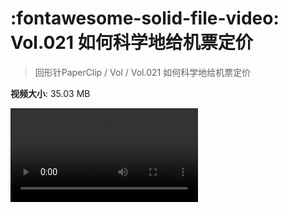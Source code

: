 # :fontawesome-solid-file-video: Vol.021 如何科学地给机票定价

> 回形针PaperClip / Vol / Vol.021 如何科学地给机票定价

**视频大小**: 35.03 MB

<div class="video"><video src="https://file.hsyhx.top/archive/回形针PaperClip/Vol/Vol.021 如何科学地给机票定价.mp4" controls preload>🤔 您的浏览器不支持 video 标签</video></div>